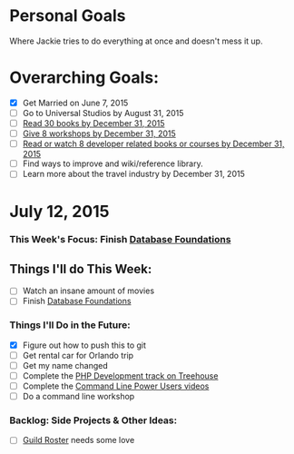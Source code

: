 Personal Goals
==============

Where Jackie tries to do everything at once and doesn't mess it up.

# Overarching Goals:
- [x] Get Married on June 7, 2015
- [ ] Go to Universal Studios by August 31, 2015
- [ ] [Read 30 books by December 31, 2015](lists/books.md)
- [ ] [Give 8 workshops by December 31, 2015](lists/workshops.md)
- [ ] [Read or watch 8 developer related books or courses by December 31, 2015](lists/learning.md)
- [ ] Find ways to improve and wiki/reference library.
- [ ] Learn more about the travel industry by December 31, 2015

# July 12, 2015

### This Week's Focus: Finish [Database Foundations](http://teamtreehouse.com/library/database-foundations)

## Things I'll do This Week:
- [ ] Watch an insane amount of movies
- [ ] Finish [Database Foundations](http://teamtreehouse.com/library/database-foundations)

### Things I'll Do in the Future:
- [x] Figure out how to push this to git
- [ ] Get rental car for Orlando trip
- [ ] Get my name changed
- [ ] Complete the [PHP Development track on Treehouse](http://teamtreehouse.com/tracks/php-development)
- [ ] Complete the [Command Line Power Users videos](http://commandlinepoweruser.com/)
- [ ] Do a command line workshop

### Backlog: Side Projects & Other Ideas:
- [ ] [Guild Roster](https://github.com/MongooseDoom/guild-roster) needs some love
